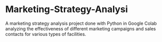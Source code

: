 # Marketing-Strategy-Analysi
A marketing strategy analysis project done with Python in Google Colab analyzing the effectiveness of different marketing campaigns and sales contacts for various types of facilities.
